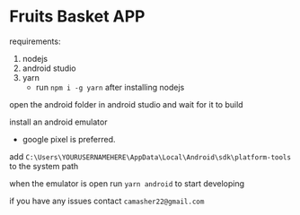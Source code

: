 # Fruits Basket APP

requirements:

1. nodejs
2. android studio
3. yarn
   - run `npm i -g yarn` after installing nodejs

open the android folder in android studio and wait for it to build

install an android emulator

- google pixel is preferred.

add `C:\Users\YOURUSERNAMEHERE\AppData\Local\Android\sdk\platform-tools` to the system path

when the emulator is open run `yarn android` to start developing

if you have any issues contact `camasher22@gmail.com`
